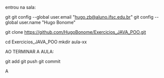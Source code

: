 entrou na sala:

git git config --global user.email "hugo.zb@aluno.ifsc.edu.br"
git config --global user.name "Hugo Bonome"

git clone https://github.com/HugoBonome/Exercicios_JAVA_POO.git

cd Exercicios_JAVA_POO
mkdir aula-xx

AO TERMINAR A AULA:

git add
git push
git commit

A
